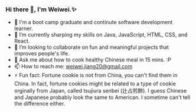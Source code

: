 ### Hi there 👋, I'm Weiwei.✨


- 🔭 I'm a boot camp graduate and continute software development learner.
- 🌱 I’m currently sharping my skills on Java, JavaScript, HTML, CSS, and React.
- 👯 I’m looking to collaborate on fun and meaningful projects that improves people's life. 
- 💬 Ask me about how to cook healthy Chinese meal in 15 mins. :P 
- 📫 How to reach me: weiwei.jiang20@gmail.com
- ⚡ Fun fact: Fortune cookie is not from China, you can't find them in China. In fact, fortune cookies might be related to a type of cookie orginally from Japan, called tsujiura senbei (辻占煎餅). I guess Chinese and Japanese probably look the same to American. I sometime can't tell the difference either. 

